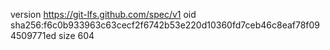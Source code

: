 version https://git-lfs.github.com/spec/v1
oid sha256:f6c0b933963c63cecf2f6742b53e220d10360fd7ceb46c8eaf78f094509771ed
size 604
